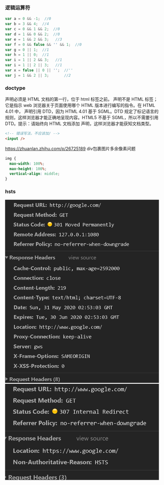 ### 逻辑运算符
```js
var a = 0 && -1;  //0
var b = 3 && 4;  //4
var c = 0 && 1 && 2;  //0
var d = 1 && 0 && 2;  //0
var e = 1 && 2 && 3;   //3
var f = 0 && false && '' && 1;  //0
var g = 0 || 1;  //1
var h = 1 || 0;  //1
var i = 1 || 2 && 3;   //1
var i = 1 || 2 || 3;   //1
var x = false || 0 || '';  //''
var j = 1 && 2 || 3;       //2
```
### doctype
<!DOCTYPE> 声明必须是 HTML 文档的第一行，位于 html 标签之前。<!DOCTYPE> 声明不是 HTML 标签；它是指示 web 浏览器关于页面使用哪个 HTML 版本进行编写的指令。在 HTML 4.01 中，<!DOCTYPE> 声明引用 DTD，因为 HTML 4.01 基于 SGML。DTD 规定了标记语言的规则，这样浏览器才能正确地呈现内容。HTML5 不基于 SGML，所以不需要引用 DTD。提示：请始终向 HTML 文档添加 <!DOCTYPE> 声明，这样浏览器才能获知文档类型。

```html
<!-- 错误写法，不应该加/ -->
<input />
```
https://zhuanlan.zhihu.com/p/26725189
div包裹图片多余像素问题
```css
img {
  max-width: 100%;
  max-height: 100%;
  vertical-align: middle;
}
```

### hsts
![img](https://github.com/result17/blog/blob/master/imgs/http2https.png?raw=true)
![img](https://github.com/result17/blog/blob/master/imgs/hsts.png?raw=true)